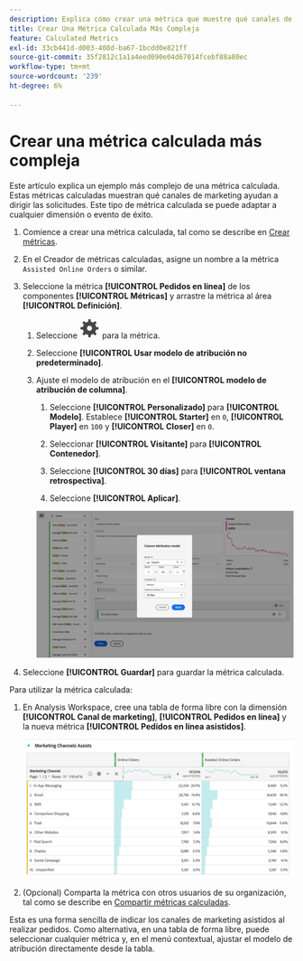```yaml
---
description: Explica cómo crear una métrica que muestre qué canales de marketing ayudan a controlar las órdenes.
title: Crear Una Métrica Calculada Más Compleja
feature: Calculated Metrics
exl-id: 33cb441d-d003-408d-ba67-1bcdd0e821ff
source-git-commit: 35f2812c1a1a4eed090e04d67014fcebf88a80ec
workflow-type: tm+mt
source-wordcount: '239'
ht-degree: 6%

---
```


# Crear una métrica calculada más compleja

Este artículo explica un ejemplo más complejo de una métrica calculada. Estas métricas calculadas muestran qué canales de marketing ayudan a dirigir las solicitudes. Este tipo de métrica calculada se puede adaptar a cualquier dimensión o evento de éxito.

1. Comience a crear una métrica calculada, tal como se describe en [Crear métricas](/help/components/c-calcmetrics/c-workflow/cm-workflow/c-build-metrics/cm-build-metrics.md).

1. En el Creador de métricas calculadas, asigne un nombre a la métrica `Assisted Online Orders` o similar.

1. Seleccione la métrica **[!UICONTROL Pedidos en línea]** de los componentes **[!UICONTROL Métricas]** y arrastre la métrica al área **[!UICONTROL Definición]**.

   1. Seleccione ![Setting](/help/assets/icons/Setting.svg) para la métrica.
   1. Seleccione **[!UICONTROL Usar modelo de atribución no predeterminado]**.
   1. Ajuste el modelo de atribución en el **[!UICONTROL modelo de atribución de columna]**.
      1. Seleccione **[!UICONTROL Personalizado]** para **[!UICONTROL Modelo]**. Establece **[!UICONTROL Starter]** en `0`, **[!UICONTROL Player]** en `100` y **[!UICONTROL Closer]** en `0`.
      1. Seleccionar **[!UICONTROL Visitante]** para **[!UICONTROL Contenedor]**.
      1. Seleccione **[!UICONTROL 30 días]** para **[!UICONTROL ventana retrospectiva]**.

      1. Seleccione **[!UICONTROL Aplicar]**.

      ![Modelo de atribución de columna](assets/complex-calculated-metric.png)

1. Seleccione **[!UICONTROL Guardar]** para guardar la métrica calculada.

Para utilizar la métrica calculada:

1. En Analysis Workspace, cree una tabla de forma libre con la dimensión **[!UICONTROL Canal de marketing]**, **[!UICONTROL Pedidos en línea]** y la nueva métrica **[!UICONTROL Pedidos en línea asistidos]**.

   ![Pedidos en línea asistidos por canal de mercadotecnia](assets/marketing-channel-assists.png)

1. (Opcional) Comparta la métrica con otros usuarios de su organización, tal como se describe en [Compartir métricas calculadas](/help/components/c-calcmetrics/c-workflow/cm-workflow/cm-sharing.md).

Esta es una forma sencilla de indicar los canales de marketing asistidos al realizar pedidos. Como alternativa, en una tabla de forma libre, puede seleccionar cualquier métrica y, en el menú contextual, ajustar el modelo de atribución directamente desde la tabla.

